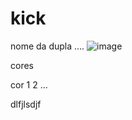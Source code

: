 # kick

nome da dupla ....
![image](https://user-images.githubusercontent.com/127903807/231293524-6801ddd3-9b77-4a9d-b94e-24c1b603dece.png)

cores

cor 1 
2
...

dlfjlsdjf
